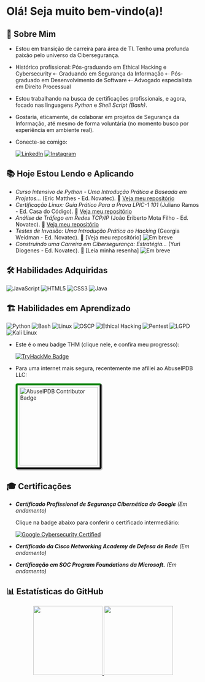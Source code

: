 # Olá! Seja muito bem-vindo(a)!

## 👤 Sobre Mim

- Estou em transição de carreira para área de TI. Tenho uma profunda paixão pelo universo da Cibersegurança.
- Histórico profissional: Pós-graduando em Ethical Hacking e Cybersecurity ⇠ Graduando em Segurança da Informação ⇠ Pós-graduado em Desenvolvimento de Software ⇠ Advogado especialista em Direito Processual
-	Estou trabalhando na busca de certificações profissionais, e agora, focado nas linguagens *Python* e *Shell Script (Bash)*.
-	Gostaria, eticamente, de colaborar em projetos de Segurança da Informação, até mesmo de forma voluntária (no momento busco por experiência em ambiente real).
- Conecte-se comigo:
  
  [![LinkedIn](https://img.shields.io/badge/LinkedIn-0077B5?style=for-the-badge&logo=linkedin&logoColor=white)](https://www.linkedin.com/in/cristianoroberto/)
  [![Instagram](https://img.shields.io/badge/Instagram-E4405F?style=for-the-badge&logo=instagram&logoColor=white)](https://www.instagram.com/tech_cris/?__pwa=1)

## 📚 Hoje Estou Lendo e Aplicando

- *Curso Intensivo de Python - Uma Introdução Prática e Baseada em Projetos...* (Eric Matthes - Ed. Novatec). 📌 [Veja meu repositório](https://github.com/cristianoGitHub/python_estudio)
- *Certificação Linux: Guia Prático Para a Prova LPIC-1 101* (Juliano Ramos - Ed. Casa do Código). 📌 [Veja meu repositório](https://github.com/cristianoGitHub/shell_studio)
- *Análise de Tráfego em Redes TCP/IP* (João Eriberto Mota Filho - Ed. Novatec). 📌 [Veja meu repositório](https://github.com/cristianoGitHub/redes_studio)
- *Testes de Invasão: Uma Introdução Prática ao Hacking* (Georgia Weidman - Ed. Novatec). 📌 [Veja meu repositório] ![Em breve](https://img.shields.io/badge/Em_breve-⌛️-red)
- *Construindo uma Carreira em Cibersegurança: Estratégia...* (Yuri Diogenes - Ed. Novatec). 📌 [Leia minha resenha] ![Em breve](https://img.shields.io/badge/Em_breve-⌛️-red)


## 🛠️ Habilidades Adquiridas

  ![JavaScript](https://img.shields.io/badge/JavaScript-F7DF1E?style=for-the-badge&logo=javascript&logoColor=black)
  ![HTML5](https://img.shields.io/badge/HTML5-E34F26?style=for-the-badge&logo=html5&logoColor=white)
  ![CSS3](https://img.shields.io/badge/CSS3-1572B6?style=for-the-badge&logo=css3&logoColor=white)
  ![Java](https://img.shields.io/badge/Java-ED8B00?style=for-the-badge&logo=openjdk&logoColor=white)

## 🏗️ Habilidades em Aprendizado

  ![Python](https://img.shields.io/badge/Python-3776AB?style=for-the-badge&logo=python&logoColor=white)
  ![Bash](https://img.shields.io/badge/Shell_Script-4EAA25?style=for-the-badge&logo=gnu-bash&logoColor=white)
  ![Linux](https://img.shields.io/badge/Linux-000000?style=for-the-badge&logo=linux&logoColor=white)
  ![OSCP](https://img.shields.io/badge/OSCP-Offensive_Security-258FFA?style=for-the-badge&logo=offensive-security)
  ![Ethical Hacking](https://img.shields.io/badge/Ethical_Hacking-0A0A0A?style=for-the-badge&logo=gnu-bash&logoColor=white)
  ![Pentest](https://img.shields.io/badge/Penetration_Testing-FF6E4A?style=for-the-badge&logo=target&logoColor=white)
  ![LGPD](https://img.shields.io/badge/LGPD-Brasil-009C3B?style=for-the-badge&logo=law&logoColor=white)
  ![Kali Linux](https://img.shields.io/badge/Kali_Linux-557C94?style=for-the-badge&logo=kali-linux&logoColor=white)

- Este é o meu badge THM (clique nele, e confira meu progresso): 

  [![TryHackMe Badge](https://tryhackme-badges.s3.amazonaws.com/Cristiano.Roberto.png)](https://tryhackme.com/p/Cristiano.Roberto)

- Para uma internet mais segura, recentemente me afiliei ao AbuseIPDB LLC:

	<a href="https://www.abuseipdb.com/user/203631" title="AbuseIPDB is an IP address blacklist for webmasters and sysadmins to report IP addresses engaging in abusive behavior on their networks">
		<img src="https://www.abuseipdb.com/contributor/203631.svg" alt="AbuseIPDB Contributor Badge" style="width: 204px;border-radius: 5px;border-top: 5px solid #058403;border-right: 5px solid #111;border-bottom: 5px solid #111;border-left: 5px solid #058403;padding: 5px;box-shadow: 2px 2px 1px 1px rgba(0, 0, 0, .2);">
	</a>

## 🎓 Certificações

- *__Certificado Profissional de Segurança Cibernética do Google__* *(Em andamento)*

    Clique na badge abaixo para conferir o certificado intermediário:
  
    [![Google Cybersecurity Certified](https://img.shields.io/badge/Google_Cybersecurity-Certified-blue)](https://www.coursera.org/account/accomplishments/certificate/D6GXY9B44T3H)

- *__Certificado da Cisco Networking Academy de Defesa de Rede__* *(Em andamento)*

- *__Certificação em SOC Program Foundations da Microsoft.__* *(Em andamento)*

## 📊 Estatísticas do GitHub
<div align="center">
  <a href="https://github.com/cristianoGitHub">
    <img height="180em" src="https://github-readme-stats.vercel.app/api?username=cristianoGitHub&show_icons=true&theme=dark&include_all_commits=true&count_private=true"/>
    <img height="180em" src="https://github-readme-stats.vercel.app/api/top-langs/?username=cristianoGitHub&layout=compact&langs_count=7&theme=default"/>
  </a>
</div>
